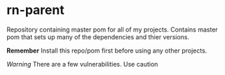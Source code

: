 # rn-parent
Repository containing master pom for all of my projects. Contains master pom that sets up many of the dependencies and thier versions.

**Remember**
Install this repo/pom first before using any other projects.

*Warning*
There are a few vulnerabilities. Use caution 
